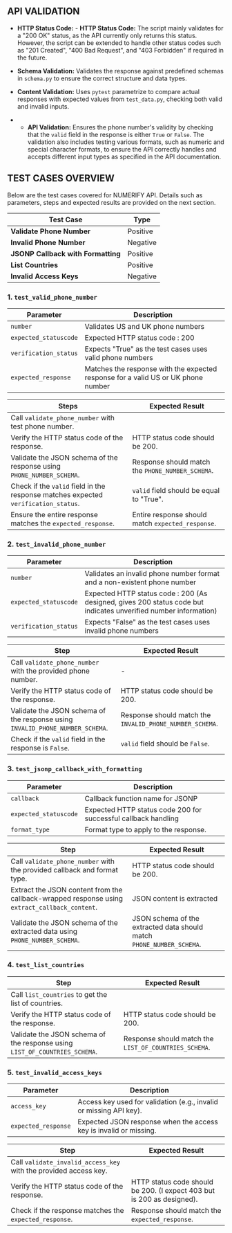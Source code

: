 ## API VALIDATION

- **HTTP Status Code:** - **HTTP Status Code:** The script mainly validates for a "200 OK" status, as the API currently only returns this status. However, the script can be extended to handle other status codes such as "201 Created", "400 Bad Request", and "403 Forbidden" if required in the future.

- **Schema Validation:** Validates the response against predefined schemas in `schema.py` to ensure the correct structure and data types.

- **Content Validation:** Uses `pytest` parametrize to compare actual responses with expected values from `test_data.py`, checking both valid and invalid inputs.

- - **API Validation:** Ensures the phone number's validity by checking that the `valid` field in the response is either `True` or `False`. The validation also includes testing various formats, such as numeric and special character formats, to ensure the API correctly handles and accepts different input types as specified in the API documentation.

## TEST CASES OVERVIEW

Below are the test cases covered for NUMERIFY API. Details such as parameters, steps and expected results are provided on the next section.

| **Test Case**                     | **Type**     |
|---------------------------------- |--------------|
| **Validate Phone Number**         | Positive     |
| **Invalid Phone Number**          | Negative     |
| **JSONP Callback with Formatting**| Positive     |
| **List Countries**                | Positive     |
| **Invalid Access Keys**           | Negative     |


### 1. `test_valid_phone_number`

| **Parameter**           | **Description**                                                                      |
|-------------------------|--------------------------------------------------------------------------------------|
| `number`                | Validates US and UK phone numbers                                                    |
| `expected_statuscode`   | Expected HTTP status code : 200                                                      |
| `verification_status`   | Expects "True" as the test cases uses valid phone numbers                            |
| `expected_response`     | Matches the response with the expected response for a valid US or UK phone number    |

| **Steps**                                                                          | **Expected Result**                              |
|------------------------------------------------------------------------------------|--------------------------------------------------|
| Call `validate_phone_number` with test phone number.                               |                                                  |
| Verify the HTTP status code of the response.                                       | HTTP status code should be 200.                  |
| Validate the JSON schema of the response using `PHONE_NUMBER_SCHEMA`.              | Response should match the `PHONE_NUMBER_SCHEMA`. |
| Check if the `valid` field in the response matches expected `verification_status`. | `valid` field should be equal to "True".         |
| Ensure the entire response matches the `expected_response`.                        | Entire response should match `expected_response`.|

### 2. `test_invalid_phone_number`

| **Parameter**           | **Description**                                                                                                  |
|-------------------------|------------------------------------------------------------------------------------------------------------------|
| `number`                | Validates an invalid phone number format and a non-existent phone number                                         |
| `expected_statuscode`   | Expected HTTP status code : 200 (As designed, gives 200 status code but indicates unverified number information) |
| `verification_status`   | Expects "False" as the test cases uses invalid phone numbers                                                     |

| **Step**                                                                      | **Expected Result**                                          |
|-------------------------------------------------------------------------------|--------------------------------------------------------------|
| Call `validate_phone_number` with the provided phone number.                  | -                                                            |
| Verify the HTTP status code of the response.                                  | HTTP status code should be 200.                              |
| Validate the JSON schema of the response using `INVALID_PHONE_NUMBER_SCHEMA`. | Response should match the `INVALID_PHONE_NUMBER_SCHEMA`.     |
| Check if the `valid` field in the response is `False`.                        | `valid` field should be `False`.                             |


### 3. `test_jsonp_callback_with_formatting`

| **Parameter**           | **Description**                                                                                           |
|-------------------------|-----------------------------------------------------------------------------------------------------------|
| `callback`              | Callback function name for JSONP                                                                          |
| `expected_statuscode`   | Expected HTTP status code 200 for successful callback handling                                            |
| `format_type`           | Format type to apply to the response.                                                                     |

| **Step**                                                                                      | **Expected Result**                                                  |
|-----------------------------------------------------------------------------------------------|----------------------------------------------------------------------|
| Call `validate_phone_number` with the provided callback and format type.                      | HTTP status code should be 200.                                      |
| Extract the JSON content from the callback-wrapped response using `extract_callback_content`. |  JSON content is extracted                                           |
| Validate the JSON schema of the extracted data using `PHONE_NUMBER_SCHEMA`.                   |JSON schema of the extracted data should match `PHONE_NUMBER_SCHEMA`. |

### 4. `test_list_countries`

| **Step**                                                                   | **Expected Result**                                   |
|----------------------------------------------------------------------------|-------------------------------------------------------|
| Call `list_countries` to get the list of countries.                        |                                                       |
| Verify the HTTP status code of the response.                               | HTTP status code should be 200.                       |
| Validate the JSON schema of the response using `LIST_OF_COUNTRIES_SCHEMA`. | Response should match the `LIST_OF_COUNTRIES_SCHEMA`. |

### 5. `test_invalid_access_keys`

| **Parameter**           | **Description**                                                                                           |
|-------------------------|-----------------------------------------------------------------------------------------------------------|
| `access_key`            | Access key used for validation (e.g., invalid or missing API key).                                        |
| `expected_response`     | Expected JSON response when the access key is invalid or missing.                                         |

| **Step**                                                            | **Expected Result**                                                   |
|---------------------------------------------------------------------|-----------------------------------------------------------------------|
| Call `validate_invalid_access_key` with the provided access key.    |                                                                       |
| Verify the HTTP status code of the response.                        | HTTP status code should be 200. (I expect 403 but is 200 as designed).|
| Check if the response matches the `expected_response`.              | Response should match the `expected_response`.                        |
